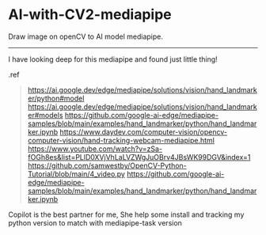 # AI-with-CV2-mediapipe
Draw image on openCV to AI model mediapipe.

___
I have looking deep for this mediapipe and found just little thing!

.ref
>https://ai.google.dev/edge/mediapipe/solutions/vision/hand_landmarker/python#model
https://ai.google.dev/edge/mediapipe/solutions/vision/hand_landmarker#models
https://github.com/google-ai-edge/mediapipe-samples/blob/main/examples/hand_landmarker/python/hand_landmarker.ipynb
https://www.daydev.com/computer-vision/opencv-computer-vision/hand-tracking-webcam-mediapipe.html
https://www.youtube.com/watch?v=zSa-fOGh8es&list=PLlD0XVjVhLaLVZWgJuOBrv4JBsWK99DGV&index=1
https://github.com/samwestby/OpenCV-Python-Tutorial/blob/main/4_video.py
https://github.com/google-ai-edge/mediapipe-samples/blob/main/examples/hand_landmarker/python/hand_landmarker.ipynb

Copilot is the best partner for me, She help some install and tracking my python version to match with mediapipe-task version

